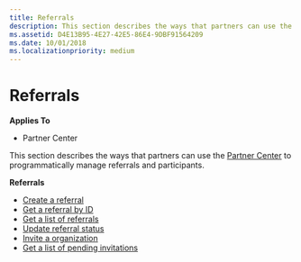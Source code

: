 ```yaml
---
title: Referrals
description: This section describes the ways that partners can use the Partner Center to programmatically manage referrals.
ms.assetid: D4E13B95-4E27-42E5-86E4-9DBF91564209
ms.date: 10/01/2018
ms.localizationpriority: medium
---
```


# Referrals


**Applies To**

-   Partner Center

This section describes the ways that partners can use the [Partner Center](index.md) to programmatically manage referrals and participants.

**Referrals**  
-   [Create a referral](create-a-referral.md)
-   [Get a referral by ID](get-a-referral-by-Id.md) 
-   [Get a list of referrals](get-a-list-of-referrals.md) 
-   [Update referral status](update-referral-status.md)
-   [Invite a organization](invite-a-organization.md)
-   [Get a list of pending invitations](get-a-list-of-pending-invitations.md)
